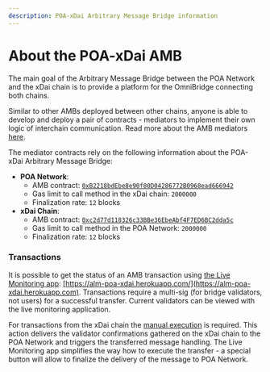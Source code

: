 ```yaml
---
description: POA-xDai Arbitrary Message Bridge information
---
```


# About the POA-xDai AMB

The main goal of the Arbitrary Message Bridge between the POA Network and the xDai chain is to provide a platform for the OmniBridge connecting both chains.

Similar to other AMBs deployed between other chains, anyone is able to develop and deploy a pair of contracts - mediators to implement their own logic of interchain communication. Read more about the AMB mediators [here](https://docs.tokenbridge.net/amb-bridge/how-to-develop-xchain-apps-by-amb).

The mediator contracts rely on the following information about the POA-xDai Arbitrary Message Bridge:

* **POA Network**:
  * AMB contract: [`0xB2218bdEbe8e90f80D04286772B0968ead666942`](https://blockscout.com/poa/core/address/0xB2218bdEbe8e90f80D04286772B0968ead666942)&#x20;
  * Gas limit to call method in the xDai chain: `2000000`
  * Finalization rate: `12` blocks
* **xDai Chain**:
  * AMB contract: [`0xc2d77d118326c33BBe36EbeAbf4F7ED6BC2dda5c`](https://blockscout.com/xdai/mainnet/address/0xc2d77d118326c33BBe36EbeAbf4F7ED6BC2dda5c)&#x20;
  * Gas limit to call method in the POA Network: `2000000`
  * Finalization rate: `12` blocks

### Transactions

It is possible to get the status of an AMB transaction using [the Live Monitoring app](https://docs.tokenbridge.net/about-tokenbridge/components/amb-live-monitoring-application): [https://alm-poa-xdai.herokuapp.com/](https://alm-poa-xdai.herokuapp.com). Transactions require a multi-sig (for bridge validators, not users) for a successful transfer. Current validators can be viewed with the live monitoring application.&#x20;

For transactions from the xDai chain the [manual execution](https://docs.tokenbridge.net/poa-xdai-amb/about-the-poa-xdai-amb/submit-confirmations-manually) is required. This action delivers the validator confirmations gathered on the xDai chain to the POA Network and triggers the transferred message handling. The Live Monitoring app simplifies the way how to execute the transfer - a special button will allow to finalize the delivery of the message to POA Network.
